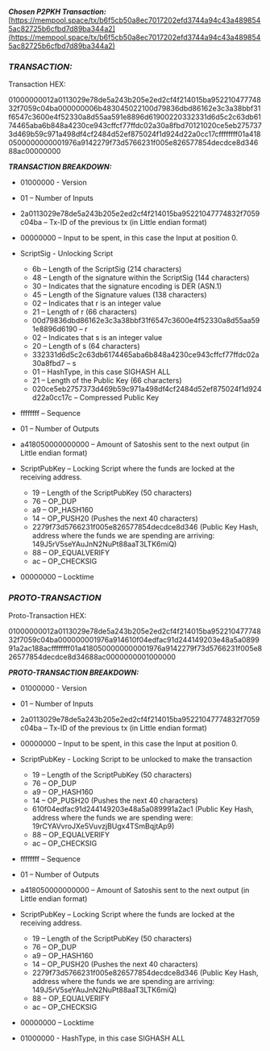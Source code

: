 **_Chosen P2PKH Transaction:_**
[https://mempool.space/tx/b6f5cb50a8ec7017202efd3744a94c43a4898545ac82725b6cfbd7d89ba344a2](https://mempool.space/tx/b6f5cb50a8ec7017202efd3744a94c43a4898545ac82725b6cfbd7d89ba344a2)

### **_TRANSACTION:_**

Transaction HEX:

01000000012a0113029e78de5a243b205e2ed2cf4f214015ba95221047774832f7059c04ba000000006b483045022100d79836dbd86162e3c3a38bbf31f6547c3600e4f52330a8d55aa591e8896d61900220332331d6d5c2c63db6174465aba6b848a4230ce943cffcf77ffdc02a30a8fbd70121020ce5eb2757373d469b59c971a498df4cf2484d52ef875024f1d924d22a0cc17cffffffff01a4180500000000001976a9142279f73d5766231f005e826577854decdce8d34688ac00000000

**_TRANSACTION BREAKDOWN:_**

- 01000000 - Version

- 01 – Number of Inputs

- 2a0113029e78de5a243b205e2ed2cf4f214015ba95221047774832f7059c04ba – Tx-ID of the previous tx (in Little endian format)

- 00000000 – Input to be spent, in this case the Input at position 0.

- ScriptSig - Unlocking Script
    - 6b – Length of the ScriptSig (214 characters)
    - 48 – Length of the signature within the ScriptSig (144 characters)
    - 30 – Indicates that the signature encoding is DER (ASN.1)
    - 45 – Length of the Signature values (138 characters)
    - 02 – Indicates that r is an integer value
    - 21 – Length of r (66 characters)
    - 00d79836dbd86162e3c3a38bbf31f6547c3600e4f52330a8d55aa591e8896d6190 – r
    - 02 – Indicates that s is an integer value
    - 20 – Length of s (64 characters)
    - 332331d6d5c2c63db6174465aba6b848a4230ce943cffcf77ffdc02a30a8fbd7 – s
    - 01 – HashType, in this case SIGHASH ALL
    - 21 – Length of the Public Key (66 characters)
    - 020ce5eb2757373d469b59c971a498df4cf2484d52ef875024f1d924d22a0cc17c – Compressed Public Key

- ffffffff – Sequence

- 01 – Number of Outputs

- a418050000000000 – Amount of Satoshis sent to the next output (in Little endian format)

- ScriptPubKey – Locking Script where the funds are locked at the receiving address.
    - 19 – Length of the ScriptPubKey (50 characters)
    - 76 – OP_DUP
    - a9 – OP_HASH160
    - 14 – OP_PUSH20 (Pushes the next 40 characters)
    - 2279f73d5766231f005e826577854decdce8d346 (Public Key Hash, address where the funds we are spending are arriving: 149J5rV5seYAuJnN2NuPt88aaT3LTK6miQ)
    - 88 – OP_EQUALVERIFY
    - ac – OP_CHECKSIG

- 00000000 – Locktime

### **_PROTO-TRANSACTION_**

Proto-Transaction HEX:

01000000012a0113029e78de5a243b205e2ed2cf4f214015ba95221047774832f7059c04ba000000001976a914610f04edfac91d244149203e48a5a089991a2ac188acffffffff01a4180500000000001976a9142279f73d5766231f005e826577854decdce8d34688ac0000000001000000

**_PROTO-TRANSACTION BREAKDOWN:_**

- 01000000 - Version

- 01 – Number of Inputs

- 2a0113029e78de5a243b205e2ed2cf4f214015ba95221047774832f7059c04ba – Tx-ID of the previous tx (in Little endian format)

- 00000000 – Input to be spent, in this case the Input at position 0.

- ScriptPubKey - Locking Script to be unlocked to make the transaction
    - 19 – Length of the ScriptPubKey (50 characters)
    - 76 – OP_DUP
    - a9 – OP_HASH160
    - 14 – OP_PUSH20 (Pushes the next 40 characters)
    - 610f04edfac91d244149203e48a5a089991a2ac1 (Public Key Hash, address where the funds we are spending were: 19rCYAVvroJXe5VuvzjBUgx4TSmBqjtAp9)
    - 88 – OP_EQUALVERIFY
    - ac – OP_CHECKSIG

- ffffffff – Sequence

- 01 – Number of Outputs

- a418050000000000 – Amount of Satoshis sent to the next output (in Little endian format)

- ScriptPubKey – Locking Script where the funds are locked at the receiving address.
    - 19 – Length of the ScriptPubKey (50 characters)
    - 76 – OP_DUP
    - a9 – OP_HASH160
    - 14 – OP_PUSH20 (Pushes the next 40 characters)
    - 2279f73d5766231f005e826577854decdce8d346 (Public Key Hash, address where the funds we are spending are arriving: 149J5rV5seYAuJnN2NuPt88aaT3LTK6miQ)
    - 88 – OP_EQUALVERIFY
    - ac – OP_CHECKSIG

- 00000000 – Locktime

- 01000000 - HashType, in this case SIGHASH ALL